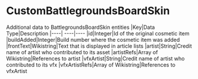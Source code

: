 # CustomBattlegroundsBoardSkin
Additional data to BattlegroundsBoardSkin entities
|Key|Data Type|Description
|----| ----|----
|id|Integer|Id of the original cosmetic item
|buildAdded|Integer|Build number where the cosmetic item was added
|frontText|Wikistring|Text that is displayed in article lists
|artist|String|Credit name of artist who contributed to its asset
|artistRefs|Array of Wikistring|References to artist
|vfxArtist|String|Credit name of artist who contributed to its vfx
|vfxArtistRefs|Array of Wikistring|References to vfxArtist
